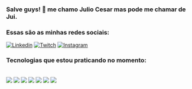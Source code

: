 ### Salve guys! 🫡  me chamo Julio Cesar mas pode me chamar de Jui.
### Essas são as minhas redes sociais:
[![Linkedin](https://img.shields.io/badge/LinkedIn-0077B5?style=for-the-badge&logo=linkedin&logoColor=white)](https://www.linkedin.com/in/julio-cesar-4798b6230/)
[![Twitch](https://img.shields.io/badge/Twitch-9146FF?style=for-the-badge&logo=twitch&logoColor=white)](https://www.twitch.tv/blooper034)
[![Instagram](https://img.shields.io/badge/Instagram-E4405F?style=for-the-badge&logo=instagram&logoColor=white)](https://www.instagram.com/jui_batista/)

### Tecnologias que estou praticando no momento:

<div style="display> inline_block"><br/>
    <img align="center" src="https://img.shields.io/badge/HTML5-E34F26?style=for-the-badge&logo=html5&logoColor=white">
    <img align="center" src=https://img.shields.io/badge/CSS3-1572B6?style=for-the-badge&logo=css3&logoColor=white>
    <img align="center" src=https://img.shields.io/badge/JavaScript-323330?style=for-the-badge&logo=javascript&logoColor=F7DF1E>
    <img align="center" src=https://img.shields.io/badge/Java-ED8B00?style=for-the-badge&logo=openjdk&logoColor=white>
    <img align="center" src=https://img.shields.io/badge/C-00599C?style=for-the-badge&logo=c&logoColor=white>
    <img align="center" src=https://img.shields.io/badge/PostgreSQL-316192?style=for-the-badge&logo=postgresql&logoColor=white>
    <img align="center" src=https://img.shields.io/badge/python-3670A0?style=for-the-badge&logo=python&logoColor=ffdd54>

    
